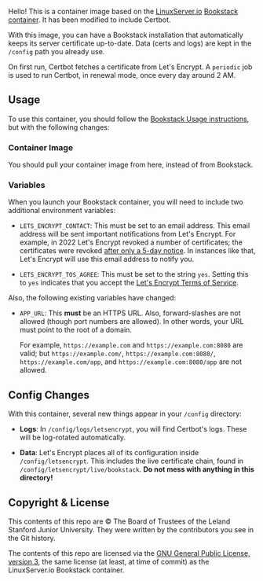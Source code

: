 Hello!  This is a container image based on the
[LinuxServer.io](https://linuxserver.io) [Bookstack
container](https://docs.linuxserver.io/images/docker-bookstack).  It has been
modified to include Certbot.

With this image, you can have a Bookstack installation that automatically keeps
its server certificate up-to-date.  Data (certs and logs) are kept in the
`/config` path you already use.

On first run, Certbot fetches a certificate from Let's Encrypt.  A `periodic`
job is used to run Certbot, in renewal mode, once every day around 2 AM.

## Usage

To use this container, you should follow the [Bookstack Usage
instructions](https://docs.linuxserver.io/images/docker-bookstack#usage), but
with the following changes:

### Container Image

You should pull your container image from here, instead of from Bookstack.

### Variables

When you launch your Bookstack container, you will need to include two
additional environment variables:

* `LETS_ENCRYPT_CONTACT`: This must be set to an email address.  This email
  address will be sent important notifications from Let's Encrypt.  For
  example, in 2022 Let's Encrypt revoked a number of certificates; the
  certificates were revoked [after only a 5-day
  notice](https://community.letsencrypt.org/t/2022-01-25-issue-with-tls-alpn-01-validation-method/170450).
  In instances like that, Let's Encrypt will use this email address to notify
  you.

* `LETS_ENCRYPT_TOS_AGREE`: This must be set to the string `yes`.  Setting this
  to `yes` indicates that you accept the [Let's Encrypt Terms of
  Service](https://community.letsencrypt.org/tos).

Also, the following existing variables have changed:

* `APP_URL`: This **must** be an HTTPS URL.  Also, forward-slashes are not
  allowed (though port numbers are allowed).  In other words, your URL must
  point to the root of a domain.

  For example, `https://example.com` and `https://example.com:8080` are valid;
  but `https://example.com/`, `https://example.com:8080/`,
  `https://example.com/app`, and `https://example.com:8080/app` are not
  allowed.

## Config Changes

With this container, several new things appear in your `/config` directory:

* **Logs**: In `/config/logs/letsencrypt`, you will find
  Certbot's logs.  These will be log-rotated automatically.

* **Data**: Let's Encrypt places all of its configuration inside
  `/config/letsencrypt`.  This includes the live certificate chain, found in
  `/config/letsencrypt/live/bookstack`.  **Do not mess with anything in this
  directory!**

## Copyright & License

This contents of this repo are © The Board of Trustees of the Leland Stanford
Junior University.  They were written by the contributors you see in the Git
history.

The contents of this repo are licensed via the [GNU General Public License,
version 3](https://www.gnu.org/licenses/gpl-3.0.html), the same license (at
least, at time of commit) as the LinuxServer.io Bookstack container.
